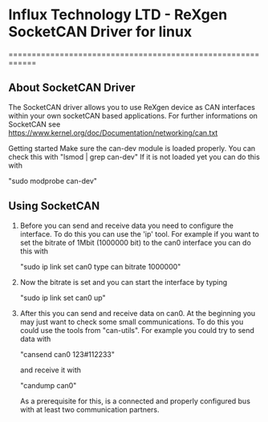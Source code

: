 # Influx Technology LTD - ReXgen SocketCAN Driver for linux
============================================================


About SocketCAN Driver
----------------
The SocketCAN driver allows you to use ReXgen device as CAN interfaces within your own socketCAN based applications. For further informations on SocketCAN see 
https://www.kernel.org/doc/Documentation/networking/can.txt

Getting started
Make sure the can-dev module is loaded properly. 
   You can check this with "lsmod | grep can-dev"
   If it is not loaded yet you can do this with 

   "sudo modprobe can-dev"

Using SocketCAN
------------------------------------
1) Before you can send and receive data you need to configure 
   the interface. To do this you can use the 'ip' tool. For example if you 
   want to set the bitrate of 1Mbit (1000000 bit) to the can0 interface
   you can do this with

   "sudo ip link set can0 type can bitrate 1000000"

2) Now the bitrate is set and you can start the interface by typing

   "sudo ip link set can0 up"

3) After this you can send and receive data on can0. At the beginning you may
   just want to check some small communications. To do this you could use the
   tools from "can-utils". For example you could try to send data with

   "cansend can0 123#112233"
   
   and receive it with 
   
   "candump can0"
   
   As a prerequisite for this, is a connected and properly configured bus with
   at least two communication partners.
